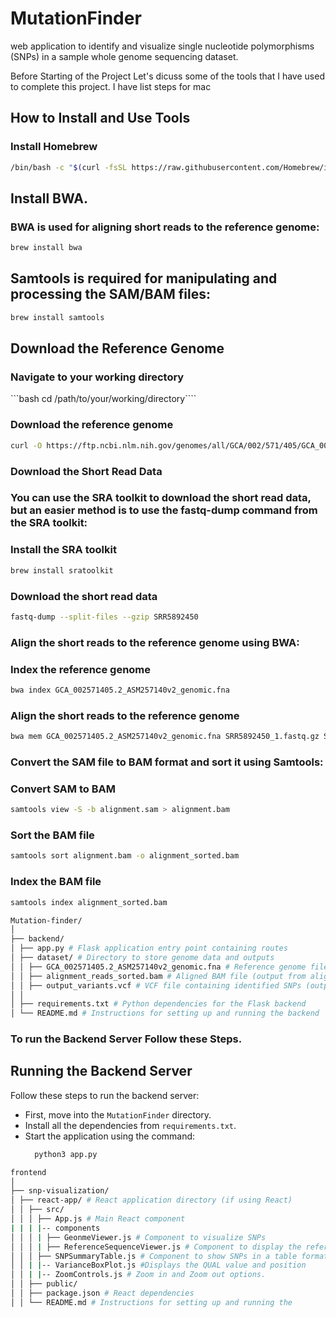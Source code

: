# MutationFinder

web application to identify and visualize single nucleotide polymorphisms (SNPs) in a sample whole genome sequencing dataset.

Before Starting of the Project Let's dicuss some of the tools that I have used to complete this project. I have list steps for mac

## How to Install and Use Tools

### Install Homebrew

```bash
/bin/bash -c "$(curl -fsSL https://raw.githubusercontent.com/Homebrew/install/HEAD/install.sh)"
```

## Install BWA.

### BWA is used for aligning short reads to the reference genome:

```bash
brew install bwa
```

## Samtools is required for manipulating and processing the SAM/BAM files:

```bash
brew install samtools
```

## Download the Reference Genome

### Navigate to your working directory

```bash cd /path/to/your/working/directory````

### Download the reference genome

```bash
curl -O https://ftp.ncbi.nlm.nih.gov/genomes/all/GCA/002/571/405/GCA_002571405.2_ASM257140v2/GCA_002571405.2_ASM257140v2_genomic.fna.gz
```

### Download the Short Read Data

### You can use the SRA toolkit to download the short read data, but an easier method is to use the fastq-dump command from the SRA toolkit:

### Install the SRA toolkit

```bash
brew install sratoolkit
```

### Download the short read data

```bash
fastq-dump --split-files --gzip SRR5892450
```

### Align the short reads to the reference genome using BWA:

### Index the reference genome

```bash
bwa index GCA_002571405.2_ASM257140v2_genomic.fna
```

### Align the short reads to the reference genome

```bash
bwa mem GCA_002571405.2_ASM257140v2_genomic.fna SRR5892450_1.fastq.gz SRR5892450_2.fastq.gz > alignment.sam
```

### Convert the SAM file to BAM format and sort it using Samtools:

### Convert SAM to BAM

```bash
samtools view -S -b alignment.sam > alignment.bam
```

### Sort the BAM file

```bash
samtools sort alignment.bam -o alignment_sorted.bam
```

### Index the BAM file

```bash
samtools index alignment_sorted.bam

Mutation-finder/
│
├── backend/
│ ├── app.py # Flask application entry point containing routes
│ ├── dataset/ # Directory to store genome data and outputs
│ │ ├── GCA_002571405.2_ASM257140v2_genomic.fna # Reference genome file
│ │ ├── alignment_reads_sorted.bam # Aligned BAM file (output from alignment step)
│ │ ├── output_variants.vcf # VCF file containing identified SNPs (output from variant caller)
│ │
│ ├── requirements.txt # Python dependencies for the Flask backend
│ └── README.md # Instructions for setting up and running the backend
```

### To run the Backend Server Follow these Steps.

## Running the Backend Server

Follow these steps to run the backend server:

- First, move into the `MutationFinder` directory.
- Install all the dependencies from `requirements.txt`.
- Start the application using the command:
  ```bash
    python3 app.py
  ```

```bash
frontend
│
├── snp-visualization/
│ ├── react-app/ # React application directory (if using React)
│ │ ├── src/
│ │ │ ├── App.js # Main React component
| | | |-- components
│ │ │ | ├── GeonmeViewer.js # Component to visualize SNPs
│ │ │ | ├── ReferenceSequenceViewer.js # Component to display the reference sequence
│ │ │ ├── SNPSummaryTable.js # Component to show SNPs in a table format
│ │ | |-- VarianceBoxPlot.js #Displays the QUAL value and position
│ │ | |-- ZoomControls.js # Zoom in and Zoom out options.
│ │ ├── public/
│ │ ├── package.json # React dependencies
│ │ └── README.md # Instructions for setting up and running the

```
